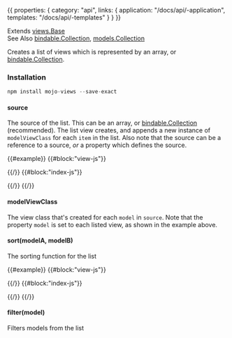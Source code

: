 {{
  properties: {
    category: "api",
    links: {
      application: "/docs/api/-application",
      templates: "/docs/api/-templates"
    }
  }
}}

Extends [views.Base](/docs/api/-viewsbase) <br />
See Also [bindable.Collection](/docs/api/-bindablecollection), [models.Collection](/docs/api/-modelscollection) <br />

Creates a list of views which is represented by an array, or [bindable.Collection](/docs/api/-bindablecollection).

### Installation

```javascript
npm install mojo-views --save-exact
```

#### source

The source of the list. This can be an array, or [bindable.Collection](https://github.com/classdojo/bindable.js) (recommended).
The list view creates, and appends a new instance of `modelViewClass` for each `item` in the list. Also note that the source can be a reference to a source, *or* a property
which defines the source.

{{#example}}
{{#block:"view-js"}}
<!--
var views = require("mojo-views");

var ItemsView = views.List.extend({

  // point to items property
  source: "items",
  modelViewClass: views.Base.extend({
    paper: "item: {{ model.text }} <br />"
  })
});

module.exports = ItemsView;
-->
{{/}}
{{#block:"index-js"}}
<!--
var Application = require("mojo-application"),
bindable        = require("bindable"),
MainView        = require("./view");

var app = new Application();
app.use(require("mojo-views"), require("mojo-paperclip"));

// create the view, and populate it with models
preview.element.appendChild(new MainView({

  // items can be a bindable.Collection, or array. Items
  // in the array can be a bindable.Object, or regular object.
  items: [
    { text: "hello 1" },
    { text: "hello 2" },
    { text: "hello 3" }
  ]
}, app).render());
-->
{{/}}
{{/}}

#### modelViewClass

The view class that's created for each `model` in `source`. Note
that the property `model` is set to each listed view, as shown in the example above.

#### sort(modelA, modelB)

The sorting function for the list

{{#example}}
{{#block:"view-js"}}
<!--
var views = require("mojo-views");

var PeopleView = views.List.extend({
  source: "people",
  sort: function (a, b) {
    return a.get("age") > b.get("age") ? -1 : 1;
  },
  modelViewClass: views.Base.extend({
    paper: "{{model.name}} is {{model.age}} years old <br />"
  })
});

module.exports = PeopleView;
-->
{{/}}
{{#block:"index-js"}}
<!--
var Application = require("mojo-application"),
bindable        = require("bindable"),
MainView        = require("./view");

var app = new Application();
app.use(require("mojo-views"), require("mojo-paperclip"));

// create the view, and populate it with models
preview.element.appendChild(new MainView({

  // this example uses bindable.Collection & objects instead
  people: new bindable.Collection([
    new bindable.Object({ name: "John", age: 29 }),
    new bindable.Object({ name: "Jeff", age: 21  }),
    new bindable.Object({ name: "Ben", age: 23  })
  ])
}, app).render());
-->
{{/}}
{{/}}

#### filter(model)

Filters models from the list

<!--

TODO - example here
-->

